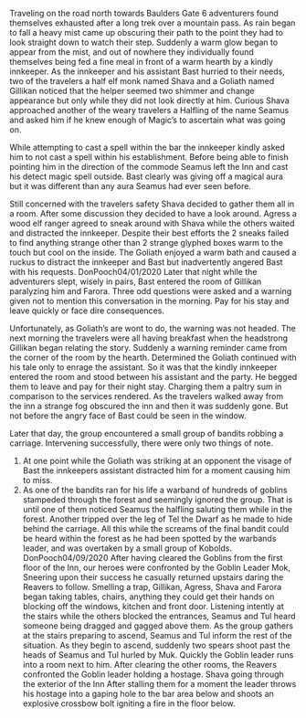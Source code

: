 Traveling on the road north towards Baulders Gate 6 adventurers found themselves exhausted after a long trek over a mountain pass. As rain began to fall a heavy mist came up obscuring their path to the point they had to look straight down to watch their step. Suddenly a warm glow began to appear from the mist, and out of nowhere they individually found themselves being fed a fine meal in front of a warm hearth by a kindly innkeeper. As the innkeeper and his assistant Bast hurried to their needs, two of the travelers a half elf monk named Shava and a Goliath named Gillikan noticed that the helper seemed two shimmer and change appearance but only while they did not look directly at him. Curious Shava approached another of the weary travelers a Halfling of the name Seamus and asked him if he knew enough of Magic’s to ascertain what was going on.

While attempting to cast a spell within the bar the innkeeper kindly asked him to not cast a spell within his establishment. Before being able to finish pointing him in the direction of the commode Seamus left the Inn and cast his detect magic spell outside. Bast clearly was giving off a magical aura but it was different than any aura Seamus had ever seen before. 

Still concerned with the travelers safety Shava decided to gather them all in a room. After some discussion they decided to have a look around. Agress a wood elf ranger agreed to sneak around with Shava while the others waited and distracted the innkeeper. Despite their best efforts the 2 sneaks failed to find anything strange other than 2 strange glyphed boxes warm to the touch but cool on the inside. The Goliath enjoyed a warm bath and caused a ruckus to distract the innkeeper and Bast but inadvertently angered Bast with his requests.
DonPooch04/01/2020
Later that night while the adventurers slept, wisely in pairs, Bast entered the room of Gillikan paralyzing him and Farora. Three odd questions were asked and a warning given not to mention this conversation in the morning. Pay for his stay and leave quickly or face dire consequences.

Unfortunately, as Goliath’s are wont to do, the warning was not headed. The next morning the travelers were all having breakfast when the headstrong Gillikan began relating the story. Suddenly a warning reminder came from the corner of the room by the hearth. Determined the Goliath continued with his tale only to enrage the assistant. So it was that the kindly innkeeper entered the room and stood between his assistant and the party. He begged them to leave and pay for their night stay. Charging them a paltry sum in comparison to the services rendered. As the travelers walked away from the inn a strange fog obscured the inn and then it was suddenly gone. But not before the angry face of Bast could be seen in the window. 

Later that day, the group encountered a small group of bandits robbing a carriage. Intervening successfully, there were only two things of note.

1) At one point while the Goliath was striking at an opponent the visage of Bast the innkeepers assistant distracted him for a moment causing him to miss.
2) As one of the bandits ran for his life a warband of hundreds of goblins stampeded through the forest and seemingly ignored the group. That is until one of them noticed Seamus the halfling saluting them while in the forest. Another tripped over the leg of Tel the Dwarf as he made to hide behind the carriage. All this while the screams of the final bandit could be heard within the forest as he had been spotted by the warbands leader, and was overtaken by a small group of Kobolds.
DonPooch04/09/2020
After having cleared the Goblins from the first floor of the Inn, our heroes were confronted by the Goblin Leader Mok, Sneering upon their success he casually returned upstairs daring the Reavers to follow. Smelling a trap, Gillikan, Agress, Shava and Farora began taking tables, chairs, anything they could get their hands on blocking off the windows, kitchen and front door. Listening intently at the stairs while the others blocked the entrances, Seamus and Tul heard someone being dragged and gagged above them. As the group gathers at the stairs preparing to ascend, Seamus and Tul inform the rest of the situation. As they begin to ascend, suddenly two spears shoot past the heads of Seamus and Tul hurled by Muk. Quickly the Goblin leader runs into a room next to him. After clearing the other rooms, the Reavers confronted the Goblin leader holding a hostage. Shava going through the exterior of the Inn After stalling them for a moment the leader throws his hostage into a gaping hole to the bar area below and shoots an explosive crossbow bolt igniting a fire in the floor below.
